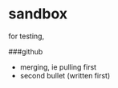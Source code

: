 sandbox
=======

for testing,

###github

- merging, ie pulling first
- second bullet (written first)
